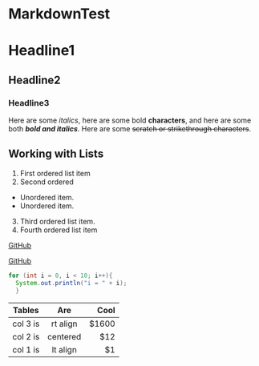 # MarkdownTest

# Headline1
## Headline2
### Headline3

Here are some *italics*, here are some bold **characters**, and here are some both ***bold and italics***. 
Here are some ~~scratch or strikethrough characters~~.

## Working with Lists
1. First ordered list item
2. Second ordered
  + Unordered item.  
  + Unordered item. 
3. Third ordered list item. 
4. Fourth ordered list item

[GitHub](https://ww.github.com)

[GitHub](https://ww.github.com "GitHub Homepage")

```java
for (int i = 0, i < 10; i++){
  System.out.println("i = " + i);
  }
```

| Tables    | Are     | Cool     |
| --------- |:-------:| --------:| 
| col 3 is  | rt align|    $1600 |
| col 2 is  | centered|      $12 |
| col 1 is  | lt align|       $1 |
  
